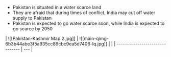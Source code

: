- Pakistan is situated in a water scarce land
- They are afraid that during times of conflict, India may cut off water supply to Pakistan
- Pakistan is expected to go water scarce soon, while India is expected to go scarce by 2050

| ![[Pakistan-Kashmir Map 2.jpg]] |  ![[main-qimg-6b3b44abe3f5a935cc89cbc9ea5d7406-lq.jpg]]   | |
| ------------------------------- | --- |
